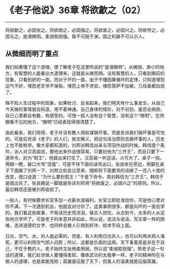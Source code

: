 # 《老子他说》36章 将欲歙之（02）

------

将欲歙之，必固张之。将欲弱之，必固强之。将欲废之，必固兴之。将欲夺之，必固与之。是谓微明。柔弱胜刚强。鱼不可脱于渊，国之利器不可以示人。

## 从微细而明了重点

我们如果懂了这个道理，便了解老子在这里所说的“是谓微明”。从微弱、渺小的地方，有智慧的人能看出大道理来，这就是从微而明。没有智慧的人，只看到眼前的现象，只看到好的一面，而对于坏的一面，由于不懂因果循环的定律，只知道埋怨运气不好，埋怨老天爷不保佑，埋怨上帝不灵验，埋怨菩萨不加被，几炷香都白烧了。

殊不知人生过程中的现象，如果检讨、反省起来，我们明天有什么事发生，从自己今天做的事情就会知道，用不着神通。自己身体的情形，对不对劲，是否会病倒，自己心里都会有数，有感受的。可惜一般人没有这个智慧，没有这个“微明”。在肉眼看不见的地方，“微明”已经表现得很清楚了。

由此看来，我们晓得，老子并没有教人用权谋做坏事，而是告诉我们做坏事是可怕的。可是后世读《老子》的人们，依文解义，把这句话当原则去做坏事的人，历史上也不胜枚举。像大家都知道的，刘邦派韩信出来与项羽作战的时候，韩信提个条件，派人对汉高祖说，要他出来作战很容易，只要封他为“三齐王”，而且只要下一道命令，封为“假王”，他就出来打仗了。汉高祖一听这话，火可大了，桌子一拍，两眼一瞪，破口大骂“混蛋”，可是不待下面的话骂出口，张良坐在旁边，用脚在桌子下面踢了刘邦一下，刘邦立刻会过意来，随即将下面要骂的话做了一百八十度的改变，改口说道：“为什么要封假王！”于是下命令，真封韩信为“三齐王”。韩信于是就出兵了。张良踢这一脚就是告诉刘邦用“将欲废之，必固兴之”的原则。所以，最后韩信还是被刘邦收拾了。

一般人，有时候要求长官多加一点薪水或福利，长官立即批准给你，可是他心里对你不满，下一次遇到机会，他就会对付你了。这类事例很多，都是向坏的一面去学的。我们看这些故事，不免读历史而流泪，替古人担忧。从古到今，太多的人从这些地方学坏了。可是老子的本意并非如此，所以说，说法与说话、写文章一样的困难，连讲道德的文字，也同样会被人引用到奸诈、权术手段上面。

日光、空气、水，对人是必需的，但是，有人利用日光杀人，也可以利用水把人淹死，更可以利用空气把人闷死；所以，这都是负面的运用。天下事善恶是非在于自己，不在于教的人。老子始终主张用柔用弱，所以说“柔弱胜刚强”。照老子这一句话的道理，我们处世做人要懂得柔软，像练武功的太极拳一样，老子的精神所在与做人的道理，也是柔能克刚；英雄虽征服了天下，但美人的温柔就能征服英雄。